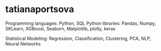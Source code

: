 # tatianaportsova

Programming languages: Python, SQL
Python libraries: Pandas, Numpy, SKLearn, XGBoost, Seaborn, Matplotlib, plotly, keras

Statistical Modeling: Regression, Classification, Clustering, PCA, NLP, Neural Networks
